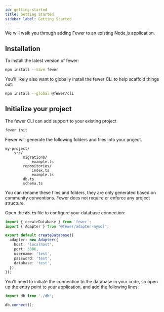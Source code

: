 ```yaml
---
id: getting-started
title: Getting Started
sidebar_label: Getting Started
---
```


We will walk you through adding Fewer to an existing Node.js application.

## Installation

To install the latest version of fewer:

```bash
npm install --save fewer
```

You'll likely also want to globally install the fewer CLI to help scaffold things out:

```bash
npm install --global @fewer/cli
```

## Initialize your project

The fewer CLI can add support to your existing project

```bash
fewer init
```

Fewer will generate the following folders and files into your project.

```
my-project/
    src/
        migrations/
            example.ts
        repositories/
            index.ts
            example.ts
        db.ts
        schema.ts
```

You can rename these files and folders, they are only generated based on community conventions. Fewer does not require or enforce any project structure.

Open the **`db.ts`** file to configure your database connection:

```ts
import { createDatabase } from 'fewer';
import { Adapter } from '@fewer/adapter-mysql';

export default createDatabase({
  adapter: new Adapter({
    host: 'localhost',
    port: 3306,
    username: 'test',
    password: 'test',
    database: 'test',
  }),
});
```

You'll need to initiate the connection to the database in your code, so open up the entry point to your application, and add the following lines:

```ts
import db from './db';

db.connect();
```
